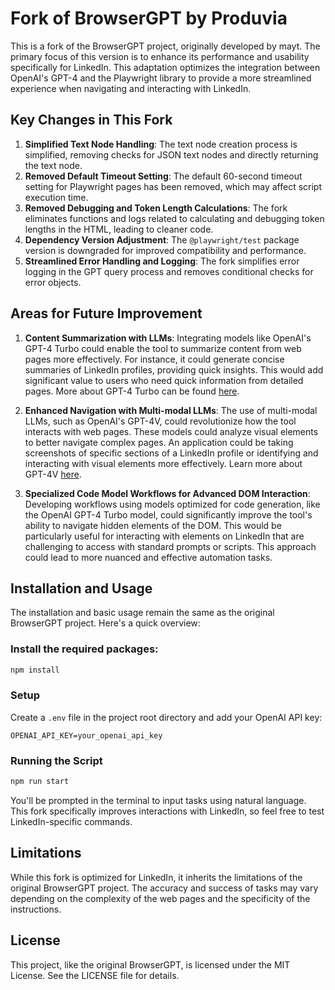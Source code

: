 # Fork of BrowserGPT by Produvia

This is a fork of the BrowserGPT project, originally developed by mayt. The primary focus of this version is to enhance its performance and usability specifically for LinkedIn. This adaptation optimizes the integration between OpenAI's GPT-4 and the Playwright library to provide a more streamlined experience when navigating and interacting with LinkedIn.

## Key Changes in This Fork

1. **Simplified Text Node Handling**: The text node creation process is simplified, removing checks for JSON text nodes and directly returning the text node.
2. **Removed Default Timeout Setting**: The default 60-second timeout setting for Playwright pages has been removed, which may affect script execution time.
3. **Removed Debugging and Token Length Calculations**: The fork eliminates functions and logs related to calculating and debugging token lengths in the HTML, leading to cleaner code.
4. **Dependency Version Adjustment**: The `@playwright/test` package version is downgraded for improved compatibility and performance.
5. **Streamlined Error Handling and Logging**: The fork simplifies error logging in the GPT query process and removes conditional checks for error objects.

## Areas for Future Improvement

1. **Content Summarization with LLMs**: Integrating models like OpenAI's GPT-4 Turbo could enable the tool to summarize content from web pages more effectively. For instance, it could generate concise summaries of LinkedIn profiles, providing quick insights. This would add significant value to users who need quick information from detailed pages. More about GPT-4 Turbo can be found [here](https://platform.openai.com/docs/models/gpt-4-and-gpt-4-turbo).

2. **Enhanced Navigation with Multi-modal LLMs**: The use of multi-modal LLMs, such as OpenAI's GPT-4V, could revolutionize how the tool interacts with web pages. These models could analyze visual elements to better navigate complex pages. An application could be taking screenshots of specific sections of a LinkedIn profile or identifying and interacting with visual elements more effectively. Learn more about GPT-4V [here](https://platform.openai.com/docs/guides/vision).

3. **Specialized Code Model Workflows for Advanced DOM Interaction**: Developing workflows using models optimized for code generation, like the OpenAI GPT-4 Turbo model, could significantly improve the tool's ability to navigate hidden elements of the DOM. This would be particularly useful for interacting with elements on LinkedIn that are challenging to access with standard prompts or scripts. This approach could lead to more nuanced and effective automation tasks.

## Installation and Usage

The installation and basic usage remain the same as the original BrowserGPT project. Here's a quick overview:

### Install the required packages:

```sh
npm install
```

### Setup

Create a `.env` file in the project root directory and add your OpenAI API key:

```
OPENAI_API_KEY=your_openai_api_key
```

### Running the Script

```sh
npm run start
```

You'll be prompted in the terminal to input tasks using natural language. This fork specifically improves interactions with LinkedIn, so feel free to test LinkedIn-specific commands.

## Limitations

While this fork is optimized for LinkedIn, it inherits the limitations of the original BrowserGPT project. The accuracy and success of tasks may vary depending on the complexity of the web pages and the specificity of the instructions.

## License

This project, like the original BrowserGPT, is licensed under the MIT License. See the LICENSE file for details.
